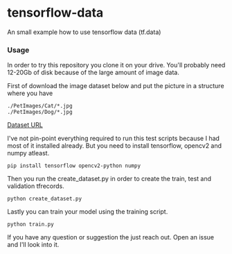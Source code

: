 # tensorflow-data
An small example how to use tensorflow data (tf.data)

### Usage

In order to try this repository you clone it on your drive. You'll probably need 12-20Gb of disk because of the large amount of image data.

First of download the image dataset below and put the picture in a structure where you have
```
./PetImages/Cat/*.jpg
./PetImages/Dog/*.jpg
```
[Dataset URL](https://www.microsoft.com/en-us/download/details.aspx?id=54765)

I've not pin-point everything required to run this test scripts because I had most of it installed already.
But you need to install tensorflow, opencv2 and numpy atleast.
```
pip install tensorflow opencv2-python numpy
```

Then you run the create_dataset.py in order to create the train, test and validation tfrecords.
```
python create_dataset.py
```

Lastly you can train your model using the training script.
```
python train.py
```

If you have any question or suggestion the just reach out. Open an issue and I'll look into it.
